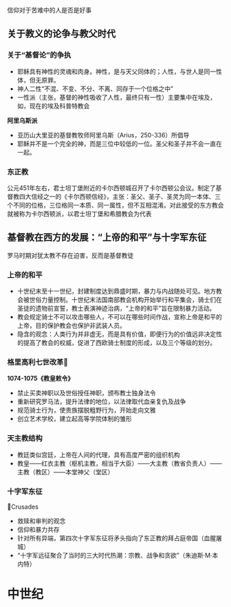 信仰对于苦难中的人是否是好事



## 关于教义的论争与教父时代

### 关于“基督论”的争执

- 耶稣具有神性的灵魂和肉身。神性，是与天父同体的；人性，与世人是同一性体，但无原罪。
- 神人二性“不混、不变、不分、不离、同存于一个位格之中”
- 一性派（主张，基督的神性吸收了人性，最终只有一性）主要集中在埃及，如，现在的埃及科普特教会

**阿里乌斯派**

* 亚历山大里亚的基督教牧师阿里乌斯（Arius，250-336）所倡导
* 耶稣并不是一个完全的神，而是三位中较低的一位。圣父和圣子并不会一直在一起。

### 东正教

公元451年左右，君士坦丁堡附近的卡尔西顿城召开了卡尔西顿公会议。制定了基督教四大信经之一的《卡尔西顿信经》，主张：圣父、圣子、圣灵为同一本体、三个不同的位格，三位格同一本质、同一属性，但不互相混淆。对此接受的东方教会就被称为卡尔西顿派，以君士坦丁堡和希腊教会为代表

## 基督教在西方的发展：“上帝的和平”与十字军东征

罗马时期对犹太教不存在迫害，反而是基督教徒

### 上帝的和平

- 十世纪末至十一世纪，封建制度达到鼎盛时期，暴力与内战随处可见。地方教会被世俗力量控制。十世纪末法国南部教会机构开始举行和平集会，骑士们在圣徒的遗物前宣誓，教士表演神迹治病，“上帝的和平”旨在限制暴力活动。
- 教会规定骑士不可以攻击哪些人，不可以在哪些时间作战，宣称上帝是和平的上帝，目的保护教会也保护非武装人员。
- 隐含的观念：人类行为并非虚无，而是具有价值，即便行为的价值远非决定性的提高了教会的权威，促进了西欧骑士制度的形成，以及三个等级的划分。

### 格里高利七世改革

**1074-1075《教皇敕令》**

- 禁止买卖神职以及世俗授任神职，颁布教士独身法令
- 重新研究罗马法，提升法律的地位，以法律取代血亲复仇及战争
- 规范骑士行为，使贵族摆脱粗野行为，开始走向文雅
- 创立艺术学校，建立起高等学院体制的雏形

### 天主教结构

- 教廷类似宫廷，上帝在人间的代理，具有高度严密的组织机构
- 教皇——红衣主教（枢机主教，相当于大臣）——大主教（教省负责人）——主教（教区）——本堂神父（堂区）

### 十字军东征

Crusades

- 救赎和审判的观念
- 信仰和暴力共存
- 针对所有异端，第四次十字军东征将矛头指向了东正教的拜占庭帝国（血腥屠城）
- “十字军远征聚合了当时的三大时代热潮：宗教、战争和贪欲”（朱迪斯·M·本内特）

# 中世纪

